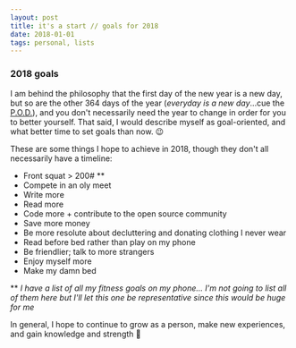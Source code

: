 ```yaml
---
layout: post
title: it's a start // goals for 2018
date: 2018-01-01
tags: personal, lists
---
```


### 2018 goals
I am behind the philosophy that the first day of the new year is a new day, but so are the other 364 days of the year (_everyday is a new day_...cue the [P.O.D.](https://www.youtube.com/watch?v=qxAcx8jyqoY)), and you don't necessarily need the year to change in order for you to better yourself. That said, I would describe myself as goal-oriented, and what better time to set goals than now. :wink:

These are some things I hope to achieve in 2018, though they don't all necessarily have a timeline:

- Front squat > 200# **
- Compete in an oly meet
- Write more
- Read more
- Code more + contribute to the open source community
- Save more money
- Be more resolute about decluttering and donating clothing I never wear
- Read before bed rather than play on my phone
- Be friendlier; talk to more strangers
- Enjoy myself more
- Make my damn bed

** _I have a list of all my fitness goals on my phone... I'm not going to list all of them here but I'll let this one be representative since this would be huge for me_

In general, I hope to continue to grow as a person, make new experiences, and gain knowledge and strength :sparkling_heart:
